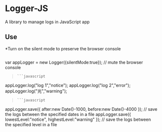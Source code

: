 # Logger-JS
A library to manage logs in JavaScript app

## Use
*Turn on the silent mode to preserve the browser console
>```javascript
var appLogger = new Logger({silentMode:true});    // mute the browser console
>```
>```javascript
appLogger.log("log 1","notice");
appLogger.log("log 2","error");
appLogger.log("光","warning");
>```
>```javascript
appLogger.save({
  after:new Date()-1000,
  before:new Date()-4000
});                                               // save the logs between the specified dates in a file
appLogger.save({
  lowestLevel:"notice",
  highestLevel:"warning"
});                                               // save the logs between the specified level in a file
